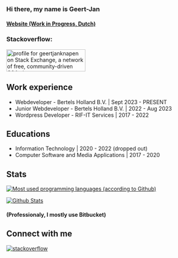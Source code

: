 ### Hi there, my name is Geert-Jan 

#### [Website (Work in Progress, Dutch)](https://www.geertjanknapen.nl)

### Stackoverflow:

<a href="https://stackexchange.com/users/13351244"><img src="https://stackexchange.com/users/flair/13351244.png" width="208" height="58" alt="profile for geertjanknapen on Stack Exchange, a network of free, community-driven Q&amp;A sites" title="profile for geertjanknapen on Stack Exchange, a network of free, community-driven Q&amp;A sites"></a>

## Work experience

<!-- EDUCATIONS-LIST:START -->
- Webdeveloper - Bertels Holland B.V. | Sept 2023 - PRESENT
- Junior Webdeveloper - Bertels Holland B.V. | 2022 - Aug 2023
- Wordpress Developer - RIF-IT Services | 2017 - 2022
<!-- EDUCATIONS-LIST:END -->

## Educations

<!-- EDUCATIONS-LIST:START -->
- Information Technology | 2020 - 2022 (dropped out)
- Computer Software and Media Applications | 2017 - 2020
<!-- EDUCATIONS-LIST:END -->

## Stats

[![Most used programming languages (according to Github)](https://github-readme-stats.vercel.app/api/top-langs/?username=geertjanknapen1&layout=compact&theme=tokyonight)](https://github.com/geertjanknapen1)

[![Github Stats](https://github-readme-stats.vercel.app/api?username=geertjanknapen1&show_icons=true&theme=tokyonight)](https://github.com/geertjanknapen1)


#### (Professionaly, I mostly use Bitbucket)

## Connect with me 
<a href="https://stackoverflow.com/users/9636400/geertjanknapen" target="_blank">
<img src=https://img.shields.io/badge/stackoverflow-%23F28032.svg?&style=for-the-badge&logo=stackoverflow&logoColor=white alt=stackoverflow style="margin-bottom: 5px;" />
</a>
